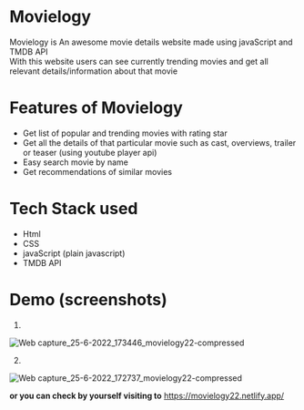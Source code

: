 # Movielogy 

Movielogy is An awesome movie details website made using javaScript and TMDB API  
With this website users can see currently trending movies and get all relevant details/information about that movie 


# Features of Movielogy 
- Get list of popular and trending movies with rating star  
- Get all the details of that particular movie such as cast, overviews, trailer or teaser (using youtube player api)  
- Easy search movie by name  
- Get recommendations of similar movies  

# Tech Stack used 
* Html 
* CSS
* javaScript (plain javascript)
* TMDB API


# Demo (screenshots)
1. 
![Web capture_25-6-2022_173446_movielogy22-compressed](https://user-images.githubusercontent.com/106578262/175772784-5fdbc2a1-6e19-43e5-aee2-b09c46985dde.jpg)

2.
![Web capture_25-6-2022_172737_movielogy22-compressed](https://user-images.githubusercontent.com/106578262/175772663-37394e9c-9b44-410c-ba86-2831709510d1.jpg)


**or you can check by yourself visiting to** https://movielogy22.netlify.app/ 
